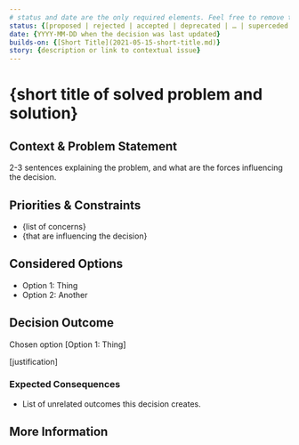 ```yaml
---
# status and date are the only required elements. Feel free to remove the rest.
status: {[proposed | rejected | accepted | deprecated | … | superceded by [2021-01-01 Example](2021-01-01-example.md)]}
date: {YYYY-MM-DD when the decision was last updated}
builds-on: {[Short Title](2021-05-15-short-title.md)}
story: {description or link to contextual issue}
---
```


# {short title of solved problem and solution}

## Context & Problem Statement

2-3 sentences explaining the problem, and what are the forces influencing the decision.

<!-- The language in this section is value-neutral. It is simply describing facts. -->

## Priorities & Constraints <!-- optional -->

- {list of concerns}
- {that are influencing the decision}

## Considered Options

- Option 1: Thing
- Option 2: Another

## Decision Outcome

Chosen option [Option 1: Thing]

[justification]

### Expected Consequences <!-- optional -->

- List of unrelated outcomes this decision creates.
<!-- Positive, negative, and/or neutral consequences, as lll of them affect the team and project in the future. -->

## More Information <!-- optional -->

<!-- * Resources reviewed as part of making this decision -->
<!-- * Links to any supporting documents or resources -->
<!-- * Related PRs -->
<!-- * Related User Journeys -->
